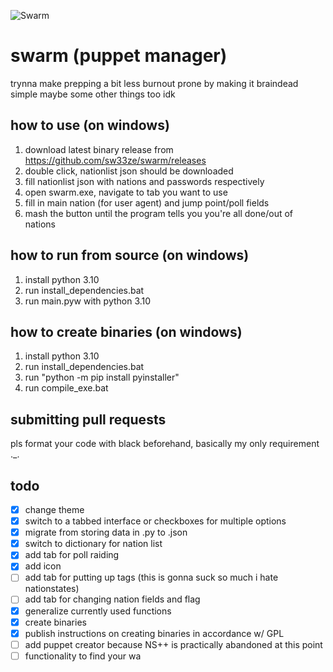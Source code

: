![Swarm](https://user-images.githubusercontent.com/19257341/159143323-93546138-ef97-47ff-89d1-70707f5aea2c.png)
# swarm (puppet manager)

trynna make prepping a bit less burnout prone by making it braindead simple
maybe some other things too idk
## how to use (on windows)
1. download latest binary release from https://github.com/sw33ze/swarm/releases
1. double click, nationlist json should be downloaded
1. fill nationlist json with nations and passwords respectively
1. open swarm.exe, navigate to tab you want to use
1. fill in main nation (for user agent) and jump point/poll fields
1. mash the button until the program tells you you're all done/out of nations
## how to run from source (on windows)
1. install python 3.10
1. run install_dependencies.bat
1. run main.pyw with python 3.10
## how to create binaries (on windows)
1. install python 3.10
1. run install_dependencies.bat
1. run "python -m pip install pyinstaller"
1. run compile_exe.bat
## submitting pull requests
pls format your code with black beforehand, basically my only requirement ._.
## todo
- [x] change theme
- [x] switch to a tabbed interface or checkboxes for multiple options
- [x] migrate from storing data in .py to .json
- [x] switch to dictionary for nation list
- [x] add tab for poll raiding
- [x] add icon
- [ ] add tab for putting up tags (this is gonna suck so much i hate nationstates)
- [ ] add tab for changing nation fields and flag
- [x] generalize currently used functions
- [x] create binaries
- [x] publish instructions on creating binaries in accordance w/ GPL
- [ ] add puppet creator because NS++ is practically abandoned at this point
- [ ] functionality to find your wa
